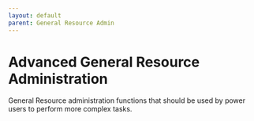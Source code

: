```yaml
---
layout: default
parent: General Resource Admin
---
```


# Advanced General Resource Administration

General Resource administration functions that should be used by power users to perform more complex tasks.
